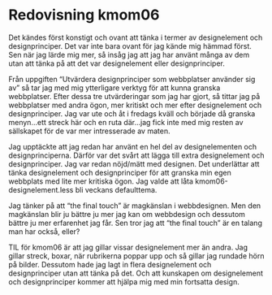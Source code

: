 ---
---
Redovisning kmom06
=========================

Det kändes först konstigt och ovant att tänka i termer av designelement och designprinciper. Det var inte bara ovant för jag kände mig hämmad först. Sen när jag lärde mig mer, så insåg jag att jag har använt många av dem utan att tänka på att det var designelement eller designprinciper.

Från uppgiften “Utvärdera designprinciper som webbplatser använder sig av” så tar jag med mig ytterligare verktyg för att kunna granska webbplatser. Efter dessa tre utvärderingar som jag har gjort, så tittar jag på webbplatser med andra ögon, mer kritiskt och mer efter designelement och designprinciper. Jag var ute och åt i fredags kväll och började då granska menyn...ett streck här och en ruta där...jag fick inte med mig resten av sällskapet för de var mer intresserade av maten.

Jag upptäckte att jag redan har använt en hel del av designelementen och designprinciperna. Därför var det svårt att lägga till extra designelement och designprinciper. Jag var redan nöjd/mätt med designen. Det underlättar att tänka designelement och designprinciper för att granska min egen webbplats med lite mer kritiska ögon. Jag valde att låta kmom06-designelement.less bli veckans defaulttema.

Jag tänker på att “the final touch” är magkänslan i webbdesignen. Men den magkänslan blir ju bättre ju mer jag kan om webbdesign och dessutom bättre ju mer erfarenhet jag får. Sen tror jag att “the final touch” är en talang man har också, eller?

TIL för kmom06 är att jag gillar vissar designelement mer än andra. Jag gillar streck, boxar, när rubrikerna poppar upp och så gillar jag rundade hörn på bilder. Dessutom hade jag lagt in flera designelement och designprinciper utan att tänka på det. Och att kunskapen om designelement och designprinciper kommer att hjälpa mig med min fortsatta design.
